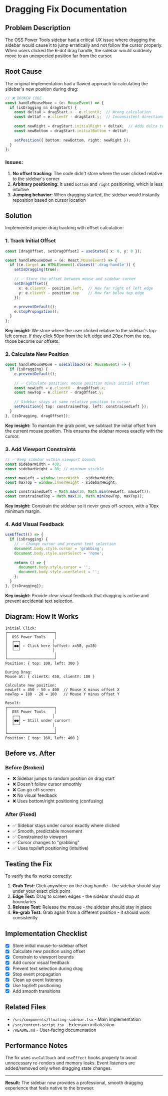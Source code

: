 # Dragging Fix Documentation

## Problem Description

The OSS Power Tools sidebar had a critical UX issue where dragging the sidebar would cause it to jump erratically and not follow the cursor properly. When users clicked the 6-dot drag handle, the sidebar would suddenly move to an unexpected position far from the cursor.

## Root Cause

The original implementation had a flawed approach to calculating the sidebar's new position during drag:

```typescript
// ❌ BROKEN CODE
const handleMouseMove = (e: MouseEvent) => {
  if (isDragging && dragStart) {
    const deltaX = dragStart.x - e.clientX;  // Wrong calculation
    const deltaY = e.clientY - dragStart.y;  // Inconsistent directions
    
    const newRight = dragStart.initialRight + deltaX;  // Adds delta to edge position
    const newBottom = dragStart.initialBottom + deltaY;
    
    setPosition({ bottom: newBottom, right: newRight });
  }
};
```

### Issues:
1. **No offset tracking:** The code didn't store where the user clicked relative to the sidebar's corner
2. **Arbitrary positioning:** It used `bottom` and `right` positioning, which is less intuitive
3. **Jumping behavior:** When dragging started, the sidebar would instantly reposition based on cursor location

## Solution

Implemented proper drag tracking with offset calculation:

### 1. Track Initial Offset

```typescript
const [dragOffset, setDragOffset] = useState({ x: 0, y: 0 });

const handleMouseDown = (e: React.MouseEvent) => {
  if ((e.target as HTMLElement).closest('.drag-handle')) {
    setIsDragging(true);
    
    // ✅ Store the offset between mouse and sidebar corner
    setDragOffset({
      x: e.clientX - position.left,  // How far right of left edge
      y: e.clientY - position.top    // How far below top edge
    });
    
    e.preventDefault();
    e.stopPropagation();
  }
};
```

**Key insight:** We store where the user clicked relative to the sidebar's top-left corner. If they click 50px from the left edge and 20px from the top, those become our offsets.

### 2. Calculate New Position

```typescript
const handleMouseMove = useCallback((e: MouseEvent) => {
  if (isDragging) {
    e.preventDefault();
    
    // ✅ Calculate position: mouse position minus initial offset
    const newLeft = e.clientX - dragOffset.x;
    const newTop = e.clientY - dragOffset.y;
    
    // Sidebar stays at same relative position to cursor
    setPosition({ top: constrainedTop, left: constrainedLeft });
  }
}, [isDragging, dragOffset]);
```

**Key insight:** To maintain the grab point, we subtract the initial offset from the current mouse position. This ensures the sidebar moves exactly with the cursor.

### 3. Add Viewport Constraints

```typescript
// ✅ Keep sidebar within viewport bounds
const sidebarWidth = 400;
const sidebarHeight = 80; // minimum visible

const maxLeft = window.innerWidth - sidebarWidth;
const maxTop = window.innerHeight - sidebarHeight;

const constrainedLeft = Math.max(10, Math.min(newLeft, maxLeft));
const constrainedTop = Math.max(10, Math.min(newTop, maxTop));
```

**Key insight:** Constrain the sidebar so it never goes off-screen, with a 10px minimum margin.

### 4. Add Visual Feedback

```typescript
useEffect(() => {
  if (isDragging) {
    // ✅ Change cursor and prevent text selection
    document.body.style.cursor = 'grabbing';
    document.body.style.userSelect = 'none';
    
    return () => {
      document.body.style.cursor = '';
      document.body.style.userSelect = '';
    };
  }
}, [isDragging]);
```

**Key insight:** Provide clear visual feedback that dragging is active and prevent accidental text selection.

## Diagram: How It Works

```
Initial Click:
┌─────────────────────┐
│  OSS Power Tools    │
│  ┌──┐              │
│  │●●│ ← Click here (offset: x=50, y=20)
│  └──┘              │
│                     │
└─────────────────────┘
Position: { top: 100, left: 300 }

During Drag:
Mouse at: { clientX: 450, clientY: 180 }

Calculate new position:
newLeft = 450 - 50 = 400  // Mouse X minus offset X
newTop = 180 - 20 = 160   // Mouse Y minus offset Y

Result:
┌─────────────────────┐
│  OSS Power Tools    │
│  ┌──┐              │
│  │●●│ ← Still under cursor!
│  └──┘              │
│                     │
└─────────────────────┘
Position: { top: 160, left: 400 }
```

## Before vs. After

### Before (Broken)
- ❌ Sidebar jumps to random position on drag start
- ❌ Doesn't follow cursor smoothly
- ❌ Can go off-screen
- ❌ No visual feedback
- ❌ Uses bottom/right positioning (confusing)

### After (Fixed)
- ✅ Sidebar stays under cursor exactly where clicked
- ✅ Smooth, predictable movement
- ✅ Constrained to viewport
- ✅ Cursor changes to "grabbing"
- ✅ Uses top/left positioning (intuitive)

## Testing the Fix

To verify the fix works correctly:

1. **Grab Test:** Click anywhere on the drag handle - the sidebar should stay under your exact click point
2. **Edge Test:** Drag to screen edges - the sidebar should stop at boundaries
3. **Release Test:** Release the mouse - the sidebar should stay in place
4. **Re-grab Test:** Grab again from a different position - it should work consistently

## Implementation Checklist

- [x] Store initial mouse-to-sidebar offset
- [x] Calculate new position using offset
- [x] Constrain to viewport bounds
- [x] Add cursor visual feedback
- [x] Prevent text selection during drag
- [x] Stop event propagation
- [x] Clean up event listeners
- [x] Use top/left positioning
- [x] Add smooth transitions

## Related Files

- `/src/components/floating-sidebar.tsx` - Main implementation
- `/src/content-script.tsx` - Extension initialization
- `/README.md` - User-facing documentation

## Performance Notes

The fix uses `useCallback` and `useEffect` hooks properly to avoid unnecessary re-renders and memory leaks. Event listeners are added/removed only when dragging state changes.

---

**Result:** The sidebar now provides a professional, smooth dragging experience that feels native to the browser.
